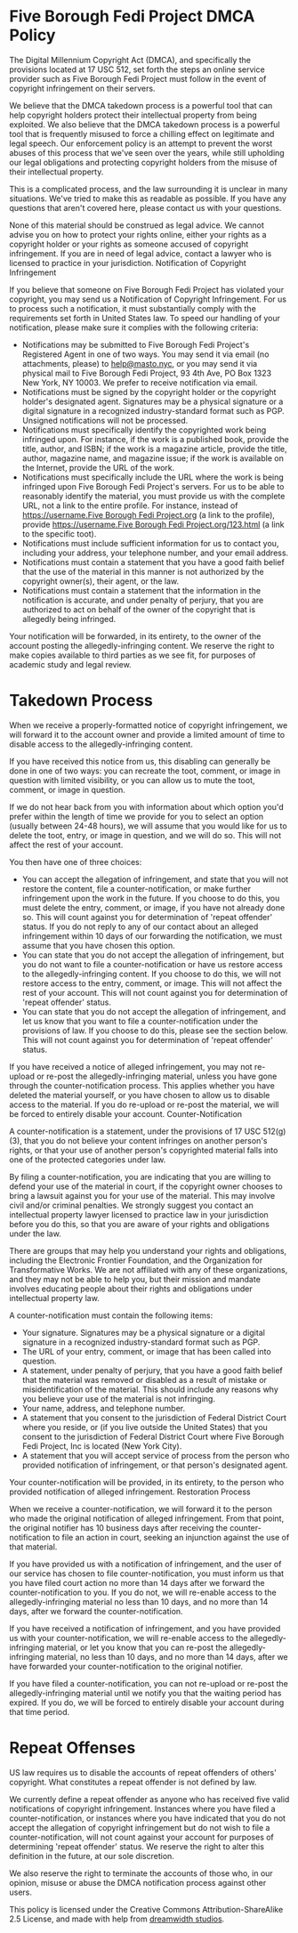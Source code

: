 # Five Borough Fedi Project DMCA Policy

The Digital Millennium Copyright Act (DMCA), and specifically the provisions located at 17 USC 512, set forth the steps an online service provider such as Five Borough Fedi Project must follow in the event of copyright infringement on their servers.

We believe that the DMCA takedown process is a powerful tool that can help copyright holders protect their intellectual property from being exploited. We also believe that the DMCA takedown process is a powerful tool that is frequently misused to force a chilling effect on legitimate and legal speech. Our enforcement policy is an attempt to prevent the worst abuses of this process that we've seen over the years, while still upholding our legal obligations and protecting copyright holders from the misuse of their intellectual property.

This is a complicated process, and the law surrounding it is unclear in many situations. We've tried to make this as readable as possible. If you have any questions that aren't covered here, please contact us with your questions.

None of this material should be construed as legal advice. We cannot advise you on how to protect your rights online, either your rights as a copyright holder or your rights as someone accused of copyright infringement. If you are in need of legal advice, contact a lawyer who is licensed to practice in your jurisdiction.
Notification of Copyright Infringement

If you believe that someone on Five Borough Fedi Project has violated your copyright, you may send us a Notification of Copyright Infringement. For us to process such a notification, it must substantially comply with the requirements set forth in United States law. To speed our handling of your notification, please make sure it complies with the following criteria:

- Notifications may be submitted to Five Borough Fedi Project's Registered Agent in one of two ways. You may send it via email (no attachments, please) to help@masto.nyc, or you may send it via physical mail to Five Borough Fedi Project, 93 4th Ave, PO Box 1323 New York, NY 10003. We prefer to receive notification via email.
- Notifications must be signed by the copyright holder or the copyright holder's designated agent. Signatures may be a physical signature or a digital signature in a recognized industry-standard format such as PGP. Unsigned notifications will not be processed.
- Notifications must specifically identify the copyrighted work being infringed upon. For instance, if the work is a published book, provide the title, author, and ISBN; if the work is a magazine article, provide the title, author, magazine name, and magazine issue; if the work is available on the Internet, provide the URL of the work.
- Notifications must specifically include the URL where the work is being infringed upon Five Borough Fedi Project's servers. For us to be able to reasonably identify the material, you must provide us with the complete URL, not a link to the entire profile. For instance, instead of [https://username.Five Borough Fedi Project.org](https://masto.nyc/@seano) (a link to the profile), provide [https://username.Five Borough Fedi Project.org/123.html](https://masto.nyc/@seano/112605999225536611) (a link to the specific toot).
- Notifications must include sufficient information for us to contact you, including your address, your telephone number, and your email address.
- Notifications must contain a statement that you have a good faith belief that the use of the material in this manner is not authorized by the copyright owner(s), their agent, or the law.
- Notifications must contain a statement that the information in the notification is accurate, and under penalty of perjury, that you are authorized to act on behalf of the owner of the copyright that is allegedly being infringed.


Your notification will be forwarded, in its entirety, to the owner of the account posting the allegedly-infringing content. We reserve the right to make copies available to third parties as we see fit, for purposes of academic study and legal review.

# Takedown Process

When we receive a properly-formatted notice of copyright infringement, we will forward it to the account owner and provide a limited amount of time to disable access to the allegedly-infringing content.

If you have received this notice from us, this disabling can generally be done in one of two ways: you can recreate the toot, comment, or image in question with limited visibility, or you can allow us to mute the toot, comment, or image in question. 

If we do not hear back from you with information about which option you'd prefer within the length of time we provide for you to select an option (usually between 24-48 hours), we will assume that you would like for us to delete the toot, entry, or image in question, and we will do so. This will not affect the rest of your account.

You then have one of three choices:

- You can accept the allegation of infringement, and state that you will not restore the content, file a counter-notification, or make further infringement upon the work in the future. If you choose to do this, you must delete the entry, comment, or image, if you have not already done so. This will count against you for determination of 'repeat offender' status. If you do not reply to any of our contact about an alleged infringement within 10 days of our forwarding the notification, we must assume that you have chosen this option.
- You can state that you do not accept the allegation of infringement, but you do not want to file a counter-notification or have us restore access to the allegedly-infringing content. If you choose to do this, we will not restore access to the entry, comment, or image. This will not affect the rest of your account. This will not count against you for determination of 'repeat offender' status.
- You can state that you do not accept the allegation of infringement, and let us know that you want to file a counter-notification under the provisions of law. If you choose to do this, please see the section below. This will not count against you for determination of 'repeat offender' status.


If you have received a notice of alleged infringement, you may not re-upload or re-post the allegedly-infringing material, unless you have gone through the counter-notification process. This applies whether you have deleted the material yourself, or you have chosen to allow us to disable access to the material. If you do re-upload or re-post the material, we will be forced to entirely disable your account.
Counter-Notification

A counter-notification is a statement, under the provisions of 17 USC 512(g)(3), that you do not believe your content infringes on another person's rights, or that your use of another person's copyrighted material falls into one of the protected categories under law.

By filing a counter-notification, you are indicating that you are willing to defend your use of the material in court, if the copyright owner chooses to bring a lawsuit against you for your use of the material. This may involve civil and/or criminal penalties. We strongly suggest you contact an intellectual property lawyer licensed to practice law in your jurisdiction before you do this, so that you are aware of your rights and obligations under the law.

There are groups that may help you understand your rights and obligations, including the Electronic Frontier Foundation, and the Organization for Transformative Works. We are not affiliated with any of these organizations, and they may not be able to help you, but their mission and mandate involves educating people about their rights and obligations under intellectual property law.

A counter-notification must contain the following items:

- Your signature. Signatures may be a physical signature or a digital signature in a recognized industry-standard format such as PGP.
- The URL of your entry, comment, or image that has been called into question.
- A statement, under penalty of perjury, that you have a good faith belief that the material was removed or disabled as a result of mistake or misidentification of the material. This should include any reasons why you believe your use of the material is not infringing.
- Your name, address, and telephone number.
- A statement that you consent to the jurisdiction of Federal District Court where you reside, or (if you live outside the United States) that you consent to the jurisdiction of Federal District Court where Five Borough Fedi Project, Inc is located (New York City).
- A statement that you will accept service of process from the person who provided notification of infringement, or that person's designated agent.


Your counter-notification will be provided, in its entirety, to the person who provided notification of alleged infringement.
Restoration Process

When we receive a counter-notification, we will forward it to the person who made the original notification of alleged infringement. From that point, the original notifier has 10 business days after receiving the counter-notification to file an action in court, seeking an injunction against the use of that material.

If you have provided us with a notification of infringement, and the user of our service has chosen to file counter-notification, you must inform us that you have filed court action no more than 14 days after we forward the counter-notification to you. If you do not, we will re-enable access to the allegedly-infringing material no less than 10 days, and no more than 14 days, after we forward the counter-notification.

If you have received a notification of infringement, and you have provided us with your counter-notification, we will re-enable access to the allegedly-infringing material, or let you know that you can re-post the allegedly-infringing material, no less than 10 days, and no more than 14 days, after we have forwarded your counter-notification to the original notifier.

If you have filed a counter-notification, you can not re-upload or re-post the allegedly-infringing material until we notify you that the waiting period has expired. If you do, we will be forced to entirely disable your account during that time period.

# Repeat Offenses

US law requires us to disable the accounts of repeat offenders of others' copyright. What constitutes a repeat offender is not defined by law.

We currently define a repeat offender as anyone who has received five valid notifications of copyright infringement. Instances where you have filed a counter-notification, or instances where you have indicated that you do not accept the allegation of copyright infringement but do not wish to file a counter-notification, will not count against your account for purposes of determining 'repeat offender' status. We reserve the right to alter this definition in the future, at our sole discretion.

We also reserve the right to terminate the accounts of those who, in our opinion, misuse or abuse the DMCA notification process against other users.

This policy is licensed under the Creative Commons Attribution-ShareAlike 2.5 License, and made with help from [dreamwidth studios](https://denise.dreamwidth.org/91757.html).
